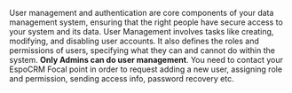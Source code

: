 User management and authentication are core components of your data management system, ensuring that the right people have secure access to your system and its data. User Management involves tasks like creating, modifying, and disabling user accounts. It also defines the roles and permissions of users, specifying what they can and cannot do within the system. 
**Only Admins can do user management**. You need to contact your EspoCRM Focal point in order to request adding a new user, assigning role and permission, sending access info, password recovery etc.
